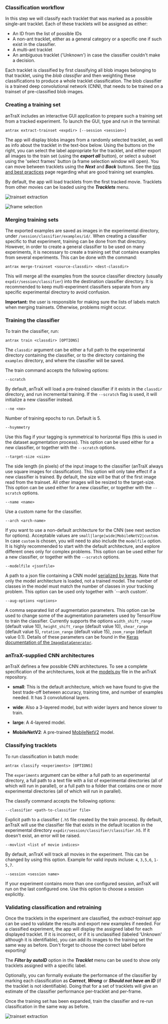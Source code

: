 ### Classification workflow

In this step we will classify each tracklet that was marked as a possible single-ant tracklet. Each of these tracklets will be assigned as either:

* An ID from the list of possible IDs
* A non-ant tracklet, either as a general category or a specific one if such exist in the classifier.
* A multi-ant tracklet
* An ambiguous tracklet ('Unknown') in case the classifier couldn't make a decision.  

Each tracklet is classified by first classifying all blob images belonging to that tracklet, using the *blob classifier* and then weighting these classifications to produce a whole tracklet classification. The blob classifier is a trained deep convolutional network (CNN), that needs to be trained on a trainset of pre-classified blob images. 

### Creating a training set

anTraX includes an interactive GUI application to prepare such a training set from a tracked experiment. To launch the GUI, type and run in the terminal:

```console
antrax extract-trainset <expdir> [--session <session>]
```

The app will display blobs images from a randomly selected tracklet, as well as info about the tracklet in the text-box below. Using the buttons on the right, you can select the label appropriate for the tracklet, and either export all images to the train set (using the ***export all*** button), or select a subset using the 'select frames' button (a frame selection window will open). You can move between tracklets using the ***Next*** and ***Back*** buttons.
See the [tips and best practices](tips.md#training-and-classification) page regarding what are good training set examples.

By default, the app will load tracklets from the first tracked movie. Tracklets from other movies can be loaded using the ***Tracklets*** menu.

![trainset extraction](images/extract-trainset1.png)

![frame selection](images/extract-trainset-frame-selector.png)


### Merging training sets

The exported examples are saved as images in the experimental directory, under `/session/classifier/examples/id/`. When creating a classifier specific to that experiment, training can be done from that directory. However, in order to create a general classifier to be used on many experiments, it is necessary to create a training set that contains examples from several experiments. This can be done with the command:

```console
antrax merge-trainset <source-classdir> <dest-classdir>
```

This will merge all the examples from the source classifier directory (usually `expdir/session/classifier`) into the destination classifier directory. It is recommended to keep multi-experiment classifiers separate from any specific experimental directory to avoid confusion.

**Important:** the user is responsible for making sure the lists of labels match when merging trainsets. Otherwise, problems might occur.

### Training the classifier

To train the classifier, run: 

```console
antrax train <classdir> [OPTIONS]
```

The `classdir` argument can be either a full path to the experimental directory containing the classifier, or to the directory containing the `examples` directory, and where the classifier will be saved.

The train command accepts the following options:

`--scratch`

By default, anTraX will load a pre-trained classifier if it exists in the `classdir` directory, and run incremental training. If the `--scratch` flag is used, it will initialize a new classifier instead. 

`--ne <ne>`

Number of training epochs to run. Default is 5.

`--hsymmetry`

Use this flag if your tagging is symmetrical to horizontal flips (this is used in the dataset augmentation process). This option can be used either for a new classifier, or together with the `--scratch` options.

`--target-size <size>`

The side length (in pixels) of the input image to the classifier (anTraX always use square images for classification). This option will only take effect if a new classifier is trained. By default, the size will be that of the first image read from the trainset. All other images will be resized to the target-size. This option can be used either for a new classifier, or together with the `--scratch` options.

`--name <name>`

Use a custom name for the classifier. 

`--arch <arch-name>`

If you want to use a non-default architecture for the CNN (see next section for options). Acceptable values are `small|large|wide|MobileNetV2|custom`. In case `custom` is chosen, you will need to also include the `modelfile` option. It is highly recommended to start with the default architecture, and explore different ones only for complex problems. This option can be used either for a new classifier, or together with the `--scratch` options.

`--modelfile <jsonfile>`

A path to a json file containing a CNN model [serialized by keras](https://www.tensorflow.org/guide/keras/save_and_serialize). Note that only the model architecture is loaded, not a trained model. The number of classes in the model must match the number of classes in your tracking problem. This option can be used only together with `--arch custom'.

`--aug-options <options>`
  
A comma separated list of augmentation parameters. This option can be used to change some of the augmentation parameters used by TensorFlow to train the classifier. Currently supports the options `width_shift_range` (default value 10), `height_shift_range` (default value 10), `shear_range` (default value 5), `rotation_range` (default value 15), `zoom_range` (default value 0.1). Details of these parameters can be found in the [Keras documentation of the `ImageDataGenerator`](https://keras.io/api/preprocessing/image/). 


### anTraX-supplied CNN architectures

anTraX defines a few possible CNN architectures. To see a complete specification of the architectures, look at the [models.py](https://github.com/Social-Evolution-and-Behavior/anTraX/blob/master/antrax/models.py) file in the anTraX repository.

* **small**: This is the default architecture, which we have found to give the best trade-off between accuracy, training time, and number of examples needed. It has 3 convolutional layers.  

* **wide**: Also a 3-layered model, but with wider layers and hence slower to train.

* **large**: A 4-layered model.

* **MobileNetV2**: A pre-trained [MobileNetV2](https://arxiv.org/abs/1801.04381) model. 


### Classifying tracklets

To run classification in batch mode:

```console
antrax classify <experiments> [OPTIONS]
```

The `experiments` argument can be either a full path to an experimental directory, a full path to a text file with a list of experimental directories (all of which will run in parallel), or a full path to a folder that contains one or more experimental directories (all of which will run in parallel).

The classify command accepts the following options:

`--classifier <path-to-classifier file>`

Explicit path to a classifier (`.h5` file created by the train process). By default, anTraX will use the classifier file that exists in the default location in the experimental directory `expdir/session/classifier/classifier.h5`. If it doesn't exist, an error will be raised.

`--movlist <list of movie indices>`

By default, anTraX will track all movies in the experiment. This can be changed by using this option. Example for valid inputs incluse: `4`, `3,5,6`, `1-5,7`.

`--session <session name>`

If your experiment contains more than one configured session, anTraX will run on the last configured one. Use this option to choose a session explicitly.


### Validating classification and retraining 

Once the tracklets in the experiment are classified, the *extract-trainset* app can be used to validate the results and export new examples if needed. For a classified experiment, the app will display the assigned label for each displayed tracklet. If it is incorrect, or if it is unclassified (labeled 'Unknown' although it is identifiable), you can add its images to the training set the same way as before. Don't forget to choose the correct label before exporting!

The ***Filter by autoID*** option in the ***Tracklet*** menu can be used to show only tracklets assigned with a specific label. 

Optionally, you can formally evaluate the performance of the classifier by marking each classification as ***Correct***, ***Wrong*** or ***Should not have an ID*** (if the tracklet is not identifiable). Doing that for a set of tracklets will give an estimate of the classifier performance per-tracklet and per-frame.

Once the training set has been expanded, train the classifier and re-run classification in the same way as before.

![trainset extraction](images/extract-trainset2.png)
